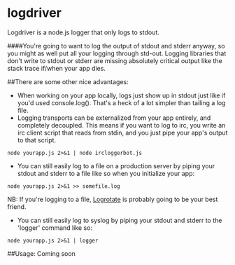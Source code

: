 logdriver
=========

Logdriver is a node.js logger that only logs to stdout.

####You're going to want to log the output of stdout and stderr anyway, so you might as well put all your logging through std-out.  Logging libraries that don't write to stdout or stderr are missing absolutely critical output like the stack trace if/when your app dies.  

##There are some other nice advantages:
* When working on your app locally, logs just show up in stdout just like if you'd used console.log().  That's a heck of a lot simpler than tailing a log file.
* Logging transports can be externalized from your app entirely, and completely decoupled.  This means if you want to log to irc, you write an irc client script that reads from stdin, and you just pipe your app's output to that script.

```console
node yourapp.js 2>&1 | node ircloggerbot.js 
```
* You can still easily log to a file on a production server by piping your stdout and stderr to a file like so when you initialize your app:

```console
node yourapp.js 2>&1 >> somefile.log 
```

NB: If you're logging to a file, [Logrotate](http://linuxcommand.org/man_pages/logrotate8.html) is probably going to be your best friend.
* You can still easily log to syslog by piping your stdout and stderr to the 'logger' command like so:

```console
node yourapp.js 2>&1 | logger
```

##Usage:
Coming soon
